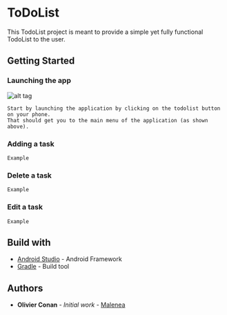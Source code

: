 # ToDoList

This TodoList project is meant to provide a simple yet fully functional TodoList to the user.

## Getting Started

### Launching the app

![alt tag](http://i.imgur.com/SQQ7XPA.jpg)

```
Start by launching the application by clicking on the todolist button on your phone.
That should get you to the main menu of the application (as shown above).
```

### Adding a task

```
Example
```

### Delete a task

```
Example
```

### Edit a task

```
Example
```

## Build with

* [Android Studio](https://developer.android.com/studio/index.html) - Android Framework
* [Gradle](https://gradle.org) - Build tool

## Authors

* **Olivier Conan** - *Initial work* - [Malenea](https://github.com/Malenea)